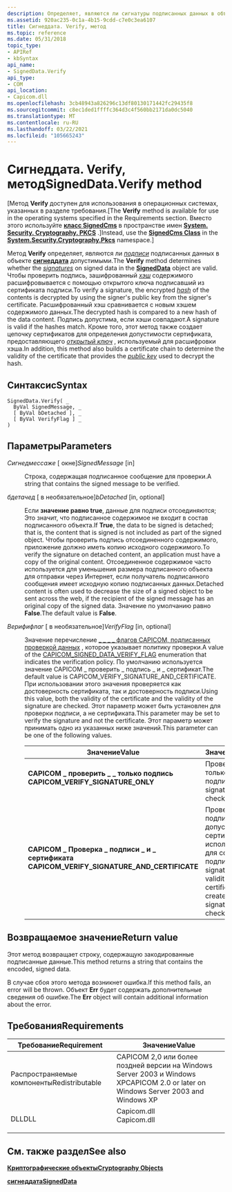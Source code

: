 ```yaml
---
description: Определяет, являются ли сигнатуры подписанных данных в объекте Сигнеддата допустимыми.
ms.assetid: 920ac235-0c1a-4b15-9cdd-c7e0c3ea6107
title: Сигнеддата. Verify, метод
ms.topic: reference
ms.date: 05/31/2018
topic_type:
- APIRef
- kbSyntax
api_name:
- SignedData.Verify
api_type:
- COM
api_location:
- Capicom.dll
ms.openlocfilehash: 3cb48943a826296c13df80130171442fc29435f8
ms.sourcegitcommit: c8ec1ded1ffffc364d3c4f560bb2171da0dc5040
ms.translationtype: MT
ms.contentlocale: ru-RU
ms.lasthandoff: 03/22/2021
ms.locfileid: "105665243"
---
```

# <a name="signeddataverify-method"></a><span data-ttu-id="6bd18-103">Сигнеддата. Verify, метод</span><span class="sxs-lookup"><span data-stu-id="6bd18-103">SignedData.Verify method</span></span>

<span data-ttu-id="6bd18-104">\[Метод **Verify** доступен для использования в операционных системах, указанных в разделе требования.</span><span class="sxs-lookup"><span data-stu-id="6bd18-104">\[The **Verify** method is available for use in the operating systems specified in the Requirements section.</span></span> <span data-ttu-id="6bd18-105">Вместо этого используйте [**класс SignedCms**](/dotnet/api/system.security.cryptography.pkcs.signedcms?view=dotnet-plat-ext-3.1&preserve-view=true) в пространстве имен [**System. Security. Cryptography. PKCS**](/dotnet/api/system.security.cryptography.pkcs?view=dotnet-plat-ext-3.1&preserve-view=true) .\]</span><span class="sxs-lookup"><span data-stu-id="6bd18-105">Instead, use the [**SignedCms Class**](/dotnet/api/system.security.cryptography.pkcs.signedcms?view=dotnet-plat-ext-3.1&preserve-view=true) in the [**System.Security.Cryptography.Pkcs**](/dotnet/api/system.security.cryptography.pkcs?view=dotnet-plat-ext-3.1&preserve-view=true) namespace.\]</span></span>

<span data-ttu-id="6bd18-106">Метод **Verify** определяет, являются ли [*подписи*](../secgloss/d-gly.md) подписанных данных в объекте [**сигнеддата**](signeddata.md) допустимыми.</span><span class="sxs-lookup"><span data-stu-id="6bd18-106">The **Verify** method determines whether the [*signatures*](../secgloss/d-gly.md) on signed data in the [**SignedData**](signeddata.md) object are valid.</span></span> <span data-ttu-id="6bd18-107">Чтобы проверить подпись, зашифрованный [*хэш*](../secgloss/h-gly.md) содержимого расшифровывается с помощью открытого ключа подписавший из сертификата подписи.</span><span class="sxs-lookup"><span data-stu-id="6bd18-107">To verify a signature, the encrypted [*hash*](../secgloss/h-gly.md) of the contents is decrypted by using the signer's public key from the signer's certificate.</span></span> <span data-ttu-id="6bd18-108">Расшифрованный хэш сравнивается с новым хэшем содержимого данных.</span><span class="sxs-lookup"><span data-stu-id="6bd18-108">The decrypted hash is compared to a new hash of the data content.</span></span> <span data-ttu-id="6bd18-109">Подпись допустима, если хэши совпадают.</span><span class="sxs-lookup"><span data-stu-id="6bd18-109">A signature is valid if the hashes match.</span></span> <span data-ttu-id="6bd18-110">Кроме того, этот метод также создает цепочку сертификатов для определения допустимости сертификата, предоставляющего [*открытый ключ*](../secgloss/p-gly.md) , используемый для расшифровки хэша.</span><span class="sxs-lookup"><span data-stu-id="6bd18-110">In addition, this method also builds a certificate chain to determine the validity of the certificate that provides the [*public key*](../secgloss/p-gly.md) used to decrypt the hash.</span></span>

## <a name="syntax"></a><span data-ttu-id="6bd18-111">Синтаксис</span><span class="sxs-lookup"><span data-stu-id="6bd18-111">Syntax</span></span>


```VB
SignedData.Verify( _
  ByVal SignedMessage, _
  [ ByVal bDetached ], _
  [ ByVal VerifyFlag ] _
)
```



## <a name="parameters"></a><span data-ttu-id="6bd18-112">Параметры</span><span class="sxs-lookup"><span data-stu-id="6bd18-112">Parameters</span></span>

<dl> <dt>

<span data-ttu-id="6bd18-113">*Сигнедмессаже* \[ окне\]</span><span class="sxs-lookup"><span data-stu-id="6bd18-113">*SignedMessage* \[in\]</span></span>
</dt> <dd>

<span data-ttu-id="6bd18-114">Строка, содержащая подписанное сообщение для проверки.</span><span class="sxs-lookup"><span data-stu-id="6bd18-114">A string that contains the signed message to be verified.</span></span>

</dd> <dt>

<span data-ttu-id="6bd18-115">*бдетачед* \[ в необязательное\]</span><span class="sxs-lookup"><span data-stu-id="6bd18-115">*bDetached* \[in, optional\]</span></span>
</dt> <dd>

<span data-ttu-id="6bd18-116">Если **значение равно true**, данные для подписи отсоединяются; Это значит, что подписанное содержимое не входит в состав подписанного объекта.</span><span class="sxs-lookup"><span data-stu-id="6bd18-116">If **True**, the data to be signed is detached; that is, the content that is signed is not included as part of the signed object.</span></span> <span data-ttu-id="6bd18-117">Чтобы проверить подпись отсоединенного содержимого, приложение должно иметь копию исходного содержимого.</span><span class="sxs-lookup"><span data-stu-id="6bd18-117">To verify the signature on detached content, an application must have a copy of the original content.</span></span> <span data-ttu-id="6bd18-118">Отсоединенное содержимое часто используется для уменьшения размера подписанного объекта для отправки через Интернет, если получатель подписанного сообщения имеет исходную копию подписанных данных.</span><span class="sxs-lookup"><span data-stu-id="6bd18-118">Detached content is often used to decrease the size of a signed object to be sent across the web, if the recipient of the signed message has an original copy of the signed data.</span></span> <span data-ttu-id="6bd18-119">Значение по умолчанию равно **False**.</span><span class="sxs-lookup"><span data-stu-id="6bd18-119">The default value is **False**.</span></span>

</dd> <dt>

<span data-ttu-id="6bd18-120">*Верифифлаг* \[ в необязательное\]</span><span class="sxs-lookup"><span data-stu-id="6bd18-120">*VerifyFlag* \[in, optional\]</span></span>
</dt> <dd>

<span data-ttu-id="6bd18-121">Значение перечисление [ \_ \_ \_ \_ флагов CAPICOM, подписанных проверкой данных](capicom-signed-data-verify-flag.md) , которое указывает политику проверки.</span><span class="sxs-lookup"><span data-stu-id="6bd18-121">A value of the [CAPICOM\_SIGNED\_DATA\_VERIFY\_FLAG](capicom-signed-data-verify-flag.md) enumeration that indicates the verification policy.</span></span> <span data-ttu-id="6bd18-122">По умолчанию используется значение CAPICOM \_ проверить \_ подпись \_ и \_ сертификат.</span><span class="sxs-lookup"><span data-stu-id="6bd18-122">The default value is CAPICOM\_VERIFY\_SIGNATURE\_AND\_CERTIFICATE.</span></span> <span data-ttu-id="6bd18-123">При использовании этого значения проверяется как достоверность сертификата, так и достоверность подписи.</span><span class="sxs-lookup"><span data-stu-id="6bd18-123">Using this value, both the validity of the certificate and the validity of the signature are checked.</span></span> <span data-ttu-id="6bd18-124">Этот параметр может быть установлен для проверки подписи, а не сертификата.</span><span class="sxs-lookup"><span data-stu-id="6bd18-124">This parameter may be set to verify the signature and not the certificate.</span></span> <span data-ttu-id="6bd18-125">Этот параметр может принимать одно из указанных ниже значений.</span><span class="sxs-lookup"><span data-stu-id="6bd18-125">This parameter can be one of the following values.</span></span>



| <span data-ttu-id="6bd18-126">Значение</span><span class="sxs-lookup"><span data-stu-id="6bd18-126">Value</span></span>                                                                                                                                                                                                                                             | <span data-ttu-id="6bd18-127">Значение</span><span class="sxs-lookup"><span data-stu-id="6bd18-127">Meaning</span></span>                                                                                                     |
|---------------------------------------------------------------------------------------------------------------------------------------------------------------------------------------------------------------------------------------------------|-------------------------------------------------------------------------------------------------------------|
| <span id="CAPICOM_VERIFY_SIGNATURE_ONLY"></span><span id="capicom_verify_signature_only"></span><dl> <span data-ttu-id="6bd18-128"><dt>**CAPICOM \_ проверить \_ \_ только подпись**</dt></span><span class="sxs-lookup"><span data-stu-id="6bd18-128"><dt>**CAPICOM\_VERIFY\_SIGNATURE\_ONLY**</dt></span></span> </dl>                                   | <span data-ttu-id="6bd18-129">Проверяется только подпись.</span><span class="sxs-lookup"><span data-stu-id="6bd18-129">Only the signature is checked.</span></span><br/>                                                                   |
| <span id="CAPICOM_VERIFY_SIGNATURE_AND_CERTIFICATE"></span><span id="capicom_verify_signature_and_certificate"></span><dl> <span data-ttu-id="6bd18-130"><dt>**CAPICOM \_ Проверка \_ подписи \_ и \_ сертификата**</dt></span><span class="sxs-lookup"><span data-stu-id="6bd18-130"><dt>**CAPICOM\_VERIFY\_SIGNATURE\_AND\_CERTIFICATE**</dt></span></span> </dl> | <span data-ttu-id="6bd18-131">Проверяется подпись и допустимость сертификата, используемого для создания подписи.</span><span class="sxs-lookup"><span data-stu-id="6bd18-131">Both the signature and the validity of the certificate used to create the signature are checked.</span></span><br/> |



 

</dd> </dl>

## <a name="return-value"></a><span data-ttu-id="6bd18-132">Возвращаемое значение</span><span class="sxs-lookup"><span data-stu-id="6bd18-132">Return value</span></span>

<span data-ttu-id="6bd18-133">Этот метод возвращает строку, содержащую закодированные подписанные данные.</span><span class="sxs-lookup"><span data-stu-id="6bd18-133">This method returns a string that contains the encoded, signed data.</span></span>

<span data-ttu-id="6bd18-134">В случае сбоя этого метода возникнет ошибка.</span><span class="sxs-lookup"><span data-stu-id="6bd18-134">If this method fails, an error will be thrown.</span></span> <span data-ttu-id="6bd18-135">Объект **Err** будет содержать дополнительные сведения об ошибке.</span><span class="sxs-lookup"><span data-stu-id="6bd18-135">The **Err** object will contain additional information about the error.</span></span>

## <a name="requirements"></a><span data-ttu-id="6bd18-136">Требования</span><span class="sxs-lookup"><span data-stu-id="6bd18-136">Requirements</span></span>



| <span data-ttu-id="6bd18-137">Требование</span><span class="sxs-lookup"><span data-stu-id="6bd18-137">Requirement</span></span> | <span data-ttu-id="6bd18-138">Значение</span><span class="sxs-lookup"><span data-stu-id="6bd18-138">Value</span></span> |
|----------------------------|----------------------------------------------------------------------------------------|
| <span data-ttu-id="6bd18-139">Распространяемые компоненты</span><span class="sxs-lookup"><span data-stu-id="6bd18-139">Redistributable</span></span><br/> | <span data-ttu-id="6bd18-140">CAPICOM 2,0 или более поздней версии на Windows Server 2003 и Windows XP</span><span class="sxs-lookup"><span data-stu-id="6bd18-140">CAPICOM 2.0 or later on Windows Server 2003 and Windows XP</span></span><br/>                  |
| <span data-ttu-id="6bd18-141">DLL</span><span class="sxs-lookup"><span data-stu-id="6bd18-141">DLL</span></span><br/>             | <dl> <span data-ttu-id="6bd18-142"><dt>Capicom.dll</dt></span><span class="sxs-lookup"><span data-stu-id="6bd18-142"><dt>Capicom.dll</dt></span></span> </dl> |



## <a name="see-also"></a><span data-ttu-id="6bd18-143">См. также раздел</span><span class="sxs-lookup"><span data-stu-id="6bd18-143">See also</span></span>

<dl> <dt>

[<span data-ttu-id="6bd18-144">**Криптографические объекты**</span><span class="sxs-lookup"><span data-stu-id="6bd18-144">**Cryptography Objects**</span></span>](cryptography-objects.md)
</dt> <dt>

[<span data-ttu-id="6bd18-145">**сигнеддата**</span><span class="sxs-lookup"><span data-stu-id="6bd18-145">**SignedData**</span></span>](signeddata.md)
</dt> </dl>

 

 
